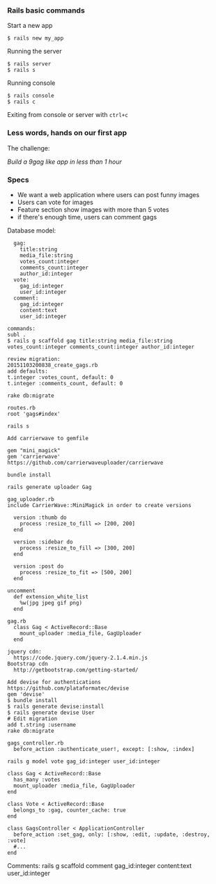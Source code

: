### Rails basic commands

Start a new app
```
$ rails new my_app
```

Running the server
```
$ rails server
$ rails s
```

Running console
```
$ rails console
$ rails c
```

Exiting from console or server with `ctrl+c`

### Less words, hands on our first app

The challenge:

_Build a 9gag like app in less than 1 hour_

### Specs

* We want a web application where users can post funny images
* Users can vote for images
* Feature section show images with more than 5 votes
* if there's enough time, users can comment gags


Database model:
```
  gag:
    title:string
    media_file:string
    votes_count:integer
    comments_count:integer
    author_id:integer
  vote:
    gag_id:integer
    user_id:integer
  comment:
    gag_id:integer
    content:text
    user_id:integer
```

```
commands:
subl .
$ rails g scaffold gag title:string media_file:string votes_count:integer comments_count:integer author_id:integer

review migration:
20151103200838_create_gags.rb
add defaults:
t.integer :votes_count, default: 0
t.integer :comments_count, default: 0

rake db:migrate

routes.rb
root 'gags#index'

rails s

Add carrierwave to gemfile

gem "mini_magick"
gem 'carrierwave'
https://github.com/carrierwaveuploader/carrierwave

bundle install

rails generate uploader Gag

gag_uploader.rb
include CarrierWave::MiniMagick in order to create versions

  version :thumb do
    process :resize_to_fill => [200, 200]
  end

  version :sidebar do
    process :resize_to_fill => [300, 200]
  end

  version :post do
    process :resize_to_fit => [500, 200]
  end

uncomment
  def extension_white_list
    %w(jpg jpeg gif png)
  end

gag.rb
  class Gag < ActiveRecord::Base
    mount_uploader :media_file, GagUploader
  end

jquery cdn:
  https://code.jquery.com/jquery-2.1.4.min.js
Bootstrap cdn
  http://getbootstrap.com/getting-started/

Add devise for authentications
https://github.com/plataformatec/devise
gem 'devise'
$ bundle install
$ rails generate devise:install
$ rails generate devise User
# Edit migration
add t.string :username
rake db:migrate

gags_controller.rb
  before_action :authenticate_user!, except: [:show, :index]

rails g model vote gag_id:integer user_id:integer

class Gag < ActiveRecord::Base
  has_many :votes
  mount_uploader :media_file, GagUploader
end

class Vote < ActiveRecord::Base
  belongs_to :gag, counter_cache: true
end

class GagsController < ApplicationController
  before_action :set_gag, only: [:show, :edit, :update, :destroy, :vote]
  #...
end

```

Comments:
rails g scaffold comment gag_id:integer content:text user_id:integer

